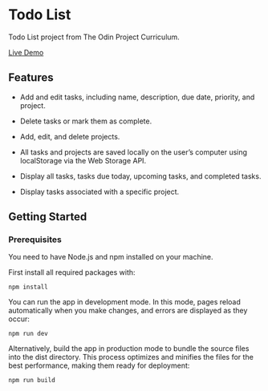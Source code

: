 # Todo List
Todo List project from The Odin Project Curriculum.

[Live Demo](https://weizhixie.github.io/todo-list/)

## Features
- Add and edit tasks, including name, description, due date, priority, and project.

- Delete tasks or mark them as complete.

- Add, edit, and delete projects.

- All tasks and projects are saved locally on the user’s computer using localStorage via the Web Storage API.

- Display all tasks, tasks due today, upcoming tasks, and completed tasks.

- Display tasks associated with a specific project.

## Getting Started
### Prerequisites
You need to have Node.js and npm installed on your machine.

First install all required packages with:
```
npm install
```

You can run the app in development mode. In this mode, pages reload automatically when you make changes, and errors are displayed as they occur:
```
npm run dev
```

Alternatively, build the app in production mode to bundle the source files into the dist directory. This process optimizes and minifies the files for the best performance, making them ready for deployment:
```
npm run build
```

